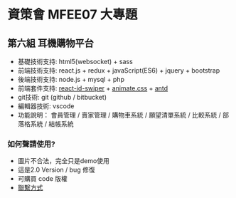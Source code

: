 # 資策會 MFEE07 大專題
## 第六組 耳機購物平台
- 基礎技術支持: html5(websocket) + sass 
- 前端技術支持: react.js + redux + javaScript(ES6) + jquery + bootstrap
- 後端技術支持: node.js + mysql + php 
- 前端套件支持: [react-id-swiper](https://kidjp85.github.io/example/default/) + [animate.css](https://animate.style/) + [antd](https://ant.design/index-cn)
- git技術: git (github / bitbucket)
- 編輯器技術: vscode
- 功能說明： 會員管理 / 賣家管理 / 購物車系統 / 願望清單系統 / 比較系統 / 部落格系統 / 結帳系統

### 如何聲請使用? ###

* 圖片不合法，完全只是demo使用
* 這是2.0 Version / bug 修復
* 可購買 code 版權
* [聯繫方式](https://treefonts.com/)